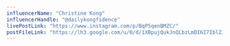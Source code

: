 ```yaml
---
influencerName: "Christine Kong"
influencerHandle: "@dailykongfidence"
livePostLink: "https://www.instagram.com/p/BqP5qenBMZC/"
postFileLink: "https://lh3.google.com/u/0/d/1XBpujQukJnQLbzLmDI6I7IblZJ3GXnxA"
---
```

